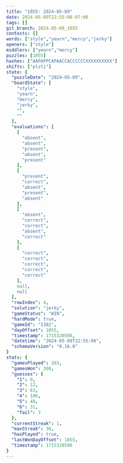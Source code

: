 ```yaml
---
title: "1055: 2024-05-09"
date: 2024-05-09T22:55:08-07:00
tags: []
git_branch: 2024-05-09_1055
contests: []
words: ["style","yearn","mercy","jerky"]
openers: ["style"]
middlers: ["yearn","mercy"]
puzzles: [1055]
hashes: ["AAPAPPCAPAACCACCCCCCXXXXXXXXXX"]
shifts: ["plzti"]
state: {
  "puzzleDate": "2024-05-09",
  "boardState": [
    "style",
    "yearn",
    "mercy",
    "jerky",
    "",
    ""
  ],
  "evaluations": [
    [
      "absent",
      "absent",
      "present",
      "absent",
      "present"
    ],
    [
      "present",
      "correct",
      "absent",
      "present",
      "absent"
    ],
    [
      "absent",
      "correct",
      "correct",
      "absent",
      "correct"
    ],
    [
      "correct",
      "correct",
      "correct",
      "correct",
      "correct"
    ],
    null,
    null
  ],
  "rowIndex": 4,
  "solution": "jerky",
  "gameStatus": "WIN",
  "hardMode": true,
  "gameId": "1382",
  "dayOffset": 1055,
  "timestamp": 1715320508,
  "datetime": "2024-05-09T22:55:08",
  "schemaVersion": "0.16.0"
}
stats: {
  "gamesPlayed": 263,
  "gamesWon": 260,
  "guesses": {
    "1": 0,
    "2": 12,
    "3": 63,
    "4": 106,
    "5": 48,
    "6": 31,
    "fail": 3
  },
  "currentStreak": 1,
  "maxStreak": 36,
  "hasPlayed": true,
  "lastWonDayOffset": 1055,
  "timestamp": 1715320508
}
---
```

<!-- more -->
